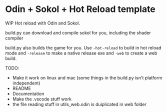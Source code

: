 # Odin + Sokol + Hot Reload template

WIP Hot reload with Odin and Sokol.

build.py can download and compile sokol for you, including the shader compiler

build.py also builds the game for you. Use `-hot-reload` to build in hot reload mode and `-release` to make a native release exe and `-web` to create a web build.

TODO:
- Make it work on linux and mac (some things in the build.py isn't platform independent)
- README
- Documentation
- Make the .vscode stuff work
- the file reading stuff in utils_web.odin is duiplicated in web folder
